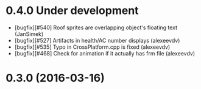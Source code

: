 0.4.0 Under development
=======================
- [bugfix][#540] Roof sprites are overlapping object's floating text (JanSimek)
- [bugfix][#527] Artifacts in health/AC number displays (alexeevdv)
- [bugfix][#535] Typo in CrossPlatform.cpp is fixed (alexeevdv)
- [bugfix][#468] Check for animation if it actually has frm file (alexeevdv)

0.3.0 (2016-03-16)
=======================
